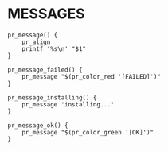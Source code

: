 # MESSAGES

    pr_message() {
        pr_align
        printf '%s\n' "$1"
    }

    pr_message_failed() {
        pr_message "$(pr_color_red '[FAILED]')"
    }

    pr_message_installing() {
        pr_message 'installing...'
    }

    pr_message_ok() {
        pr_message "$(pr_color_green '[OK]')"
    }
